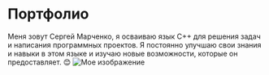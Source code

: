 # Портфолио
Меня зовут Сергей Марченко, я осваиваю язык C++ для решения задач и написания программных проектов. Я постоянно улучшаю свои знания и навыки в этом языке и изучаю новые возможности, которые он предоставляет.
😊
![Мое изображение](Photo.jpg)
